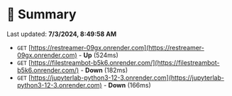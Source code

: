 # 📖 Summary
Last updated: **7/3/2024, 8:49:58 AM**

- `GET` [https://restreamer-09gx.onrender.com](https://restreamer-09gx.onrender.com) - **Up** (524ms)
- `GET` [https://filestreambot-b5k6.onrender.com/](https://filestreambot-b5k6.onrender.com/) - **Down** (182ms)
- `GET` [https://jupyterlab-python3-12-3.onrender.com](https://jupyterlab-python3-12-3.onrender.com) - **Down** (166ms)
